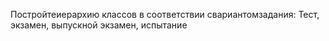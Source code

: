 Постройтеиерархию классов в соответствии свариантомзадания:
Тест, экзамен, выпускной экзамен, испытание
